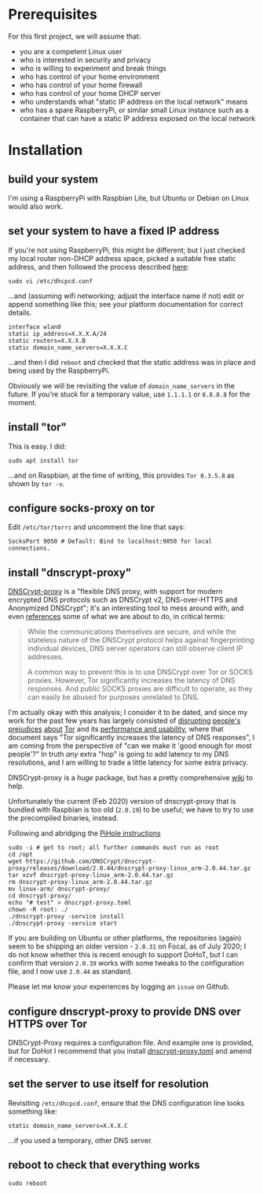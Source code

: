# Prerequisites

For this first project, we will assume that:

* you are a competent Linux user
* who is interested in security and privacy
* who is willing to experiment and break things
* who has control of your home environment
* who has control of your home firewall
* who has control of your home DHCP server
* who understands what "static IP address on the local network" means
* who has a spare RaspberryPi, or similar small Linux instance such as
  a container that can have a static IP address exposed on the local
  network

# Installation

## build your system

I'm using a RaspberryPi with Raspbian Lite, but Ubuntu or Debian on
Linux would also work.

## set your system to have a fixed IP address

If you're not using RaspberryPi, this might be different; but I just
checked my local router non-DHCP address space, picked a suitable free
static address, and then followed the process described
[here](https://thepihut.com/blogs/raspberry-pi-tutorials/how-to-give-your-raspberry-pi-a-static-ip-address-update):

```
sudo vi /etc/dhcpcd.conf
```

...and (assuming wifi networking; adjust the interface name if not)
edit or append something like this; see your platform documentation
for correct details.

```
interface wlan0
static ip_address=X.X.X.A/24
static routers=X.X.X.B
static domain_name_servers=X.X.X.C
```

...and then I did `reboot` and checked that the static address was in
place and being used by the RaspberryPi.

Obviously we will be revisiting the value of `domain_name_servers` in
the future.  If you're stuck for a temporary value, use `1.1.1.1` or
`8.8.8.8` for the moment.

## install "tor"

This is easy.  I did:

```
sudo apt install tor
```

...and on Raspbian, at the time of writing, this provides `Tor
0.3.5.8` as shown by `tor -v`.

## configure socks-proxy on tor

Edit `/etc/tor/torrc` and uncomment the line that says:

```
SocksPort 9050 # Default: Bind to localhost:9050 for local connections.
```

## install "dnscrypt-proxy"

[DNSCrypt-proxy](https://github.com/DNSCrypt/dnscrypt-proxy) is a
"flexible DNS proxy, with support for modern encrypted DNS protocols
such as DNSCrypt v2, DNS-over-HTTPS and Anonymized DNSCrypt"; it's an
interesting tool to mess around with, and even
[references](https://github.com/DNSCrypt/dnscrypt-protocol/blob/master/ANONYMIZED-DNSCRYPT.txt)
some of what we are about to do, in critical terms:

> While the communications themselves are secure, and while the
> stateless nature of the DNSCrypt protocol helps against
> fingerprinting individual devices, DNS server operators can still
> observe client IP addresses.
>
> A common way to prevent this is to use DNSCrypt over Tor or SOCKS
> proxies. However, Tor significantly increases the latency of DNS
> responses. And public SOCKS proxies are difficult to operate, as
> they can easily be abused for purposes unrelated to DNS.

I'm actually okay with this analysis; I consider it to be dated, and
since my work for the past few years has largely consisted of
[disrupting](https://www.facebook.com/notes/protect-the-graph/making-connections-to-facebook-more-secure/1526085754298237/)
[people's](https://open.nytimes.com/https-open-nytimes-com-the-new-york-times-as-a-tor-onion-service-e0d0b67b7482)
[prejudices](https://www.bbc.co.uk/blogs/internet/entries/936e460a-03b3-41db-be96-a6f2f27934e6)
[about](https://tools.ietf.org/html/rfc7686)
[Tor](https://twitter.com/AlecMuffett/status/756451264121167872) and
its [performance and usability](https://github.com/alecmuffett/eotk),
where that document says "Tor significantly increases the latency of
DNS responses", I am coming from the perspective of "can we make it
'good enough for most people'?"  In truth *any* extra "hop" is going
to add latency to my DNS resolutions, and I am willing to trade a
little latency for some extra privacy.

DNSCrypt-proxy is a *huge* package, but has a pretty comprehensive
[wiki](https://github.com/DNSCrypt/dnscrypt-proxy/wiki) to help.

Unfortunately the current (Feb 2020) version of dnscrypt-proxy that is
bundled with Raspbian is too old (`2.0.19`) to be useful; we have to
try to use the precompiled binaries, instead.

Following and abridging the [PiHole instructions](https://github.com/pi-hole/pi-hole/wiki/DNSCrypt-2.0)
```
sudo -i # get to root; all further commands must run as root
cd /opt
wget https://github.com/DNSCrypt/dnscrypt-proxy/releases/download/2.0.44/dnscrypt-proxy-linux_arm-2.0.44.tar.gz
tar xzvf dnscrypt-proxy-linux_arm-2.0.44.tar.gz
rm dnscrypt-proxy-linux_arm-2.0.44.tar.gz
mv linux-arm/ dnscrypt-proxy/
cd dnscrypt-proxy/
echo "# test" > dnscrypt-proxy.toml
chown -R root: ./
./dnscrypt-proxy -service install
./dnscrypt-proxy -service start
```

If you are building on Ubuntu or other platforms, the repositories
(again) seem to be shipping an older version - `2.0.31` on Focal, as
of July 2020; I do not know whether this is recent enough to support
DoHoT, but I can confirm that version `2.0.39` works with some tweaks
to the configuration file, and I now use `2.0.44` as standard.

Please let me know your experiences by logging an `issue` on Github.

## configure dnscrypt-proxy to provide DNS over HTTPS over Tor

DNSCrypt-Proxy requires a configuration file. And example one is
provided, but for DoHot I recommend that you install
[dnscrypt-proxy.toml](dnscrypt-proxy.toml) and amend if necessary.

## set the server to use itself for resolution

Revisiting `/etc/dhcpcd.conf`, ensure that the DNS configuration line
looks something like:

```
static domain_name_servers=X.X.X.C
```

...if you used a temporary, other DNS server.

## reboot to check that everything works

`sudo reboot`
